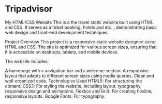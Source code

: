 # Tripadvisor

My HTML/CSS Website
This is a the travel static website built using HTML and CSS. It serves as a ticket booking, hotels and etc.., demonstrating basic web design and front-end development techniques.

Project Overview
This project is a responsive static website designed using HTML and CSS. The site is optimized for various screen sizes, ensuring that it is accessible on desktops, tablets, and mobile devices.

The website includes:

A homepage with a navigation bar and a welcome section.
A responsive layout that adapts to different screen sizes using media queries.
Clean and well-organized code.
Technologies Used
HTML5: For structuring the content.
CSS3: For styling the website, including layout, typography, responsive design and animations.
Flexbox and Grid: For creating flexible, responsive layouts.
Google Fonts: For typography.
